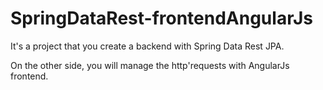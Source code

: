 # SpringDataRest-frontendAngularJs

It's a project that you create a backend with Spring Data Rest JPA.

On the other side, you will manage the http'requests with AngularJs frontend.
